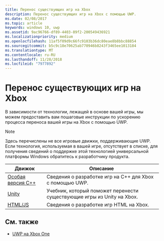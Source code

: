 ```yaml
---
title: Перенос существующих игр на Xbox
description: Перенос существующих игр на Xbox с помощью UWP.
ms.date: 02/08/2017
ms.topic: article
keywords: windows 10, uwp
ms.assetid: 9ac96766-df89-4403-89f2-200549436921
ms.localizationpriority: medium
ms.openlocfilehash: 11af5f09d9c66fc9103b36dc80eae8b8bbc88854
ms.sourcegitcommit: b5c9c18e70625ab770946b8243f3465ee1013184
ms.translationtype: MT
ms.contentlocale: ru-RU
ms.lasthandoff: 11/28/2018
ms.locfileid: "7977892"
---
```

# <a name="bringing-existing-games-to-xbox"></a>Перенос существующих игр на Xbox


В зависимости от технологии, лежащей в основе вашей игры, мы можем предоставить вам пошаговые инструкции по ускорению процесса переноса вашей игры на Xbox с помощью UWP.

> [!NOTE]
> Здесь перечислены не все игровые движки, поддерживающие UWP. Если технология, используемая в вашей игре, отсутствует в списке, для получения сведений о поддержке этой технологией универсальной платформы Windows обратитесь к разработчику продукта.

| Движок      | Описание |
|------------|-------------|
|[Особая версия C++](development-lanes-custom-cpp.md)| Сведения о разработке игр на C++ для Xbox с помощью UWP. |
|[Unity](development-lanes-unity.md)| Учебник, который поможет перенести существующие игры из Unity на Xbox. |
|[HTML/JS](development-lanes-html.md)| Сведения о разработке игр HTML на Xbox. |

## <a name="see-also"></a>См. также

- [UWP на Xbox One](index.md)
